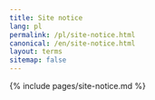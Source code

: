 ```yaml
---
title: Site notice
lang: pl
permalink: /pl/site-notice.html
canonical: /en/site-notice.html
layout: terms
sitemap: false
---
```


{% include pages/site-notice.md %}
